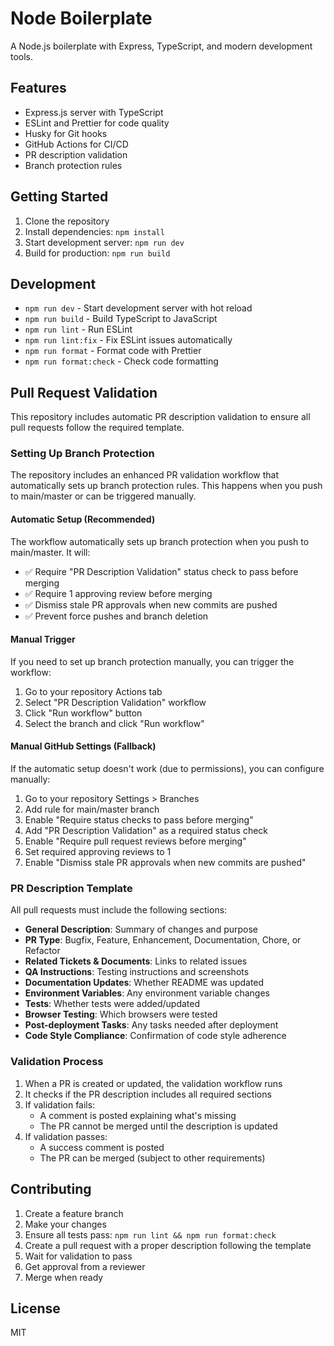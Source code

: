 # Node Boilerplate

A Node.js boilerplate with Express, TypeScript, and modern development tools.

## Features

- Express.js server with TypeScript
- ESLint and Prettier for code quality
- Husky for Git hooks
- GitHub Actions for CI/CD
- PR description validation
- Branch protection rules

## Getting Started

1. Clone the repository
2. Install dependencies: `npm install`
3. Start development server: `npm run dev`
4. Build for production: `npm run build`

## Development

- `npm run dev` - Start development server with hot reload
- `npm run build` - Build TypeScript to JavaScript
- `npm run lint` - Run ESLint
- `npm run lint:fix` - Fix ESLint issues automatically
- `npm run format` - Format code with Prettier
- `npm run format:check` - Check code formatting

## Pull Request Validation

This repository includes automatic PR description validation to ensure all pull requests follow the required template.

### Setting Up Branch Protection

The repository includes an enhanced PR validation workflow that automatically sets up branch protection rules. This happens when you push to main/master or can be triggered manually.

#### Automatic Setup (Recommended)

The workflow automatically sets up branch protection when you push to main/master. It will:

- ✅ Require "PR Description Validation" status check to pass before merging
- ✅ Require 1 approving review before merging
- ✅ Dismiss stale PR approvals when new commits are pushed
- ✅ Prevent force pushes and branch deletion

#### Manual Trigger

If you need to set up branch protection manually, you can trigger the workflow:

1. Go to your repository Actions tab
2. Select "PR Description Validation" workflow
3. Click "Run workflow" button
4. Select the branch and click "Run workflow"

#### Manual GitHub Settings (Fallback)

If the automatic setup doesn't work (due to permissions), you can configure manually:

1. Go to your repository Settings > Branches
2. Add rule for main/master branch
3. Enable "Require status checks to pass before merging"
4. Add "PR Description Validation" as a required status check
5. Enable "Require pull request reviews before merging"
6. Set required approving reviews to 1
7. Enable "Dismiss stale PR approvals when new commits are pushed"

### PR Description Template

All pull requests must include the following sections:

- **General Description**: Summary of changes and purpose
- **PR Type**: Bugfix, Feature, Enhancement, Documentation, Chore, or Refactor
- **Related Tickets & Documents**: Links to related issues
- **QA Instructions**: Testing instructions and screenshots
- **Documentation Updates**: Whether README was updated
- **Environment Variables**: Any environment variable changes
- **Tests**: Whether tests were added/updated
- **Browser Testing**: Which browsers were tested
- **Post-deployment Tasks**: Any tasks needed after deployment
- **Code Style Compliance**: Confirmation of code style adherence

### Validation Process

1. When a PR is created or updated, the validation workflow runs
2. It checks if the PR description includes all required sections
3. If validation fails:
   - A comment is posted explaining what's missing
   - The PR cannot be merged until the description is updated
4. If validation passes:
   - A success comment is posted
   - The PR can be merged (subject to other requirements)

## Contributing

1. Create a feature branch
2. Make your changes
3. Ensure all tests pass: `npm run lint && npm run format:check`
4. Create a pull request with a proper description following the template
5. Wait for validation to pass
6. Get approval from a reviewer
7. Merge when ready

## License

MIT
